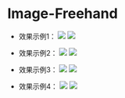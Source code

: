 # Image-Freehand

* 效果示例1：
![](https://github.com/Leotemp/Image-Freehand/raw/master/tupian.jpg)
![](https://github.com/Leotemp/Image-Freehand/raw/master/tupianHD.jpg)

* 效果示例2：
![](https://github.com/Leotemp/Image-Freehand/raw/master/tupian1.jpg)
![](https://github.com/Leotemp/Image-Freehand/raw/master/tupianHD1.jpg)

* 效果示例3：
![](https://github.com/Leotemp/Image-Freehand/raw/master/tupian2.jpg)
![](https://github.com/Leotemp/Image-Freehand/raw/master/tupianHD2.jpg)

* 效果示例4：
![](https://github.com/Leotemp/Image-Freehand/raw/master/tupian3.jpg)
![](https://github.com/Leotemp/Image-Freehand/raw/master/tupianHD3.jpg)
